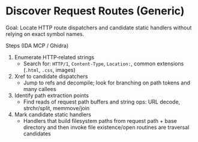 # Discover Request Routes (Generic)

Goal: Locate HTTP route dispatchers and candidate static handlers without relying on exact symbol names.

Steps (IDA MCP / Ghidra)
1) Enumerate HTTP‑related strings
   - Search for: `HTTP/1`, `Content-Type`, `Location:`, common extensions (`.html`, `.css`, images)
2) Xref to candidate dispatchers
   - Jump to refs and decompile; look for branching on path tokens and many callees
3) Identify path extraction points
   - Find reads of request path buffers and string ops: URL decode, strchr/split, memmove/join
4) Mark candidate static handlers
   - Handlers that build filesystem paths from request path + base directory and then invoke file existence/open routines are traversal candidates

